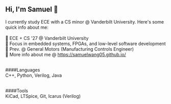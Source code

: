 ## Hi, I'm Samuel 👋<br/>

I currently study ECE with a CS minor @ Vanderbilt University. Here's some quick info about me: <br/><br/>
🌱 ECE + CS '27 @ Vanderbilt University<br/>
🔭 Focus in embedded systems, FPGAs, and low-level software development<br/>
🚗 Prev. @ General Motors (Manufacturing Controls Engineer)<br/>
🤔 More info about me @ https://samuelwang05.github.io/<br/><br/>

####Languages<br/>
C++, Python, Verilog, Java<br/><br/>

####Tools<br/>
KiCad, LTSpice, Git, Icarus (Verilog)
